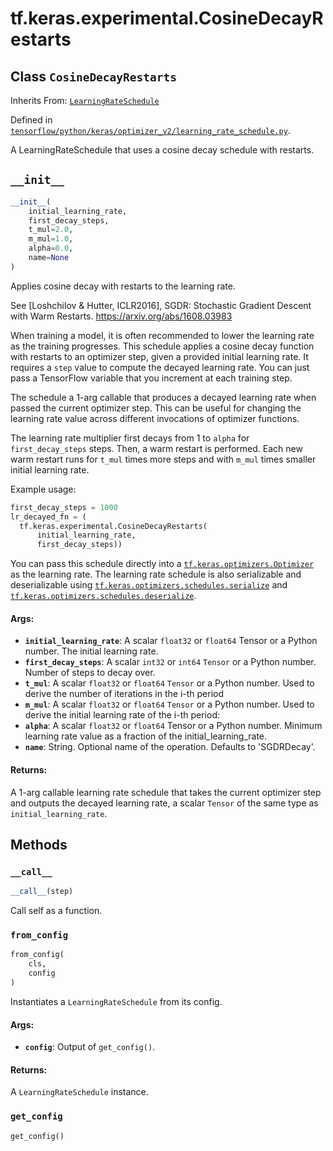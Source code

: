 <div itemscope itemtype="http://developers.google.com/ReferenceObject">
<meta itemprop="name" content="tf.keras.experimental.CosineDecayRestarts" />
<meta itemprop="path" content="Stable" />
<meta itemprop="property" content="__call__"/>
<meta itemprop="property" content="__init__"/>
<meta itemprop="property" content="from_config"/>
<meta itemprop="property" content="get_config"/>
</div>

# tf.keras.experimental.CosineDecayRestarts

## Class `CosineDecayRestarts`

Inherits From: [`LearningRateSchedule`](../../../tf/optimizers/schedules/LearningRateSchedule.md)



Defined in [`tensorflow/python/keras/optimizer_v2/learning_rate_schedule.py`](/code/stable/tensorflow/python/keras/optimizer_v2/learning_rate_schedule.py).

A LearningRateSchedule that uses a cosine decay schedule with restarts.

<h2 id="__init__"><code>__init__</code></h2>

``` python
__init__(
    initial_learning_rate,
    first_decay_steps,
    t_mul=2.0,
    m_mul=1.0,
    alpha=0.0,
    name=None
)
```

Applies cosine decay with restarts to the learning rate.

See [Loshchilov & Hutter, ICLR2016], SGDR: Stochastic Gradient Descent
with Warm Restarts. https://arxiv.org/abs/1608.03983

When training a model, it is often recommended to lower the learning rate as
the training progresses. This schedule applies a cosine decay function with
restarts to an optimizer step, given a provided initial learning rate.
It requires a `step` value to compute the decayed learning rate. You can
just pass a TensorFlow variable that you increment at each training step.

The schedule a 1-arg callable that produces a decayed learning
rate when passed the current optimizer step. This can be useful for changing
the learning rate value across different invocations of optimizer functions.

The learning rate multiplier first decays
from 1 to `alpha` for `first_decay_steps` steps. Then, a warm
restart is performed. Each new warm restart runs for `t_mul` times more
steps and with `m_mul` times smaller initial learning rate.

Example usage:
```python
first_decay_steps = 1000
lr_decayed_fn = (
  tf.keras.experimental.CosineDecayRestarts(
      initial_learning_rate,
      first_decay_steps))
```

You can pass this schedule directly into a <a href="../../../tf/optimizers/Optimizer.md"><code>tf.keras.optimizers.Optimizer</code></a>
as the learning rate. The learning rate schedule is also serializable and
deserializable using <a href="../../../tf/optimizers/schedules/serialize.md"><code>tf.keras.optimizers.schedules.serialize</code></a> and
<a href="../../../tf/optimizers/schedules/deserialize.md"><code>tf.keras.optimizers.schedules.deserialize</code></a>.

#### Args:

* <b>`initial_learning_rate`</b>: A scalar `float32` or `float64` Tensor or a Python
    number. The initial learning rate.
* <b>`first_decay_steps`</b>: A scalar `int32` or `int64` `Tensor` or a Python
    number. Number of steps to decay over.
* <b>`t_mul`</b>: A scalar `float32` or `float64` `Tensor` or a Python number.
    Used to derive the number of iterations in the i-th period
* <b>`m_mul`</b>: A scalar `float32` or `float64` `Tensor` or a Python number.
    Used to derive the initial learning rate of the i-th period:
* <b>`alpha`</b>: A scalar `float32` or `float64` Tensor or a Python number.
    Minimum learning rate value as a fraction of the initial_learning_rate.
* <b>`name`</b>: String. Optional name of the operation.  Defaults to 'SGDRDecay'.

#### Returns:

A 1-arg callable learning rate schedule that takes the current optimizer
step and outputs the decayed learning rate, a scalar `Tensor` of the same
type as `initial_learning_rate`.



## Methods

<h3 id="__call__"><code>__call__</code></h3>

``` python
__call__(step)
```

Call self as a function.

<h3 id="from_config"><code>from_config</code></h3>

``` python
from_config(
    cls,
    config
)
```

Instantiates a `LearningRateSchedule` from its config.

#### Args:

* <b>`config`</b>: Output of `get_config()`.


#### Returns:

A `LearningRateSchedule` instance.

<h3 id="get_config"><code>get_config</code></h3>

``` python
get_config()
```





